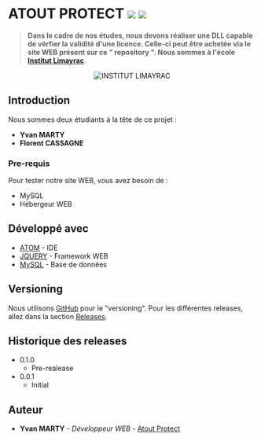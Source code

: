 # ATOUT PROTECT ![](https://img.shields.io/travis/USER/REPO.svg) ![](https://img.shields.io/github/issues/McFly12/AtoutProtect.svg)

> **Dans le cadre de nos études, nous devons réaliser une DLL capable de vérfier la validité d'une licence. Celle-ci peut être achetée via le site WEB présent sur ce " repository ". Nous sommes à l'école [Institut Limayrac](http://www.limayrac.fr/)**.

<div style="text-align:center"><img src ="http://www.limayrac.fr/sites/limayrac.fr/files/logo_limayrac.jpg" alt="INSTITUT LIMAYRAC" /></div>

## Introduction

Nous sommes deux étudiants à la tête de ce projet :
- **Yvan MARTY**
- **Florent CASSAGNE**

### Pre-requis

Pour tester notre site WEB, vous avez besoin de :
- MySQL
- Hébergeur WEB

## Développé avec

* [ATOM](https://atom.io/) - IDE
* [JQUERY](https://jquery.com/) - Framework WEB
* [MySQL](https://www.mysql.com/fr/) - Base de données

## Versioning

Nous utilisons [GitHub](https://github.com/McFly12/AtoutProtect) pour le "versioning". Pour les différentes releases, allez dans la section [Releases](https://github.com/McFly12/AtoutProtect/tags). 

## Historique des releases

* 0.1.0
    * Pre-realease
* 0.0.1
    * Initial

## Auteur

* **Yvan MARTY** - *Développeur WEB* - [Atout Protect](https://github.com/McFly12/AtoutProtect)
